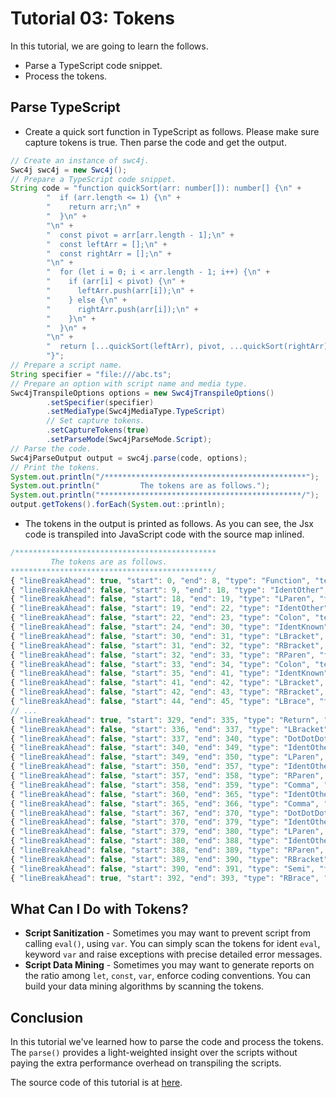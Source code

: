 # Tutorial 03: Tokens

In this tutorial, we are going to learn the follows.

* Parse a TypeScript code snippet.
* Process the tokens.

## Parse TypeScript

* Create a quick sort function in TypeScript as follows. Please make sure capture tokens is true. Then parse the code and get the output.

```java
// Create an instance of swc4j.
Swc4j swc4j = new Swc4j();
// Prepare a TypeScript code snippet.
String code = "function quickSort(arr: number[]): number[] {\n" +
        "  if (arr.length <= 1) {\n" +
        "    return arr;\n" +
        "  }\n" +
        "\n" +
        "  const pivot = arr[arr.length - 1];\n" +
        "  const leftArr = [];\n" +
        "  const rightArr = [];\n" +
        "\n" +
        "  for (let i = 0; i < arr.length - 1; i++) {\n" +
        "    if (arr[i] < pivot) {\n" +
        "      leftArr.push(arr[i]);\n" +
        "    } else {\n" +
        "      rightArr.push(arr[i]);\n" +
        "    }\n" +
        "  }\n" +
        "\n" +
        "  return [...quickSort(leftArr), pivot, ...quickSort(rightArr)];\n" +
        "}";
// Prepare a script name.
String specifier = "file:///abc.ts";
// Prepare an option with script name and media type.
Swc4jTranspileOptions options = new Swc4jTranspileOptions()
        .setSpecifier(specifier)
        .setMediaType(Swc4jMediaType.TypeScript)
        // Set capture tokens.
        .setCaptureTokens(true)
        .setParseMode(Swc4jParseMode.Script);
// Parse the code.
Swc4jParseOutput output = swc4j.parse(code, options);
// Print the tokens.
System.out.println("/*********************************************");
System.out.println("         The tokens are as follows.");
System.out.println("*********************************************/");
output.getTokens().forEach(System.out::println);
```

* The tokens in the output is printed as follows. As you can see, the Jsx code is transpiled into JavaScript code with the source map inlined.

```js
/*********************************************
         The tokens are as follows.
*********************************************/
{ "lineBreakAhead": true, "start": 0, "end": 8, "type": "Function", "text": "function" }
{ "lineBreakAhead": false, "start": 9, "end": 18, "type": "IdentOther", "text": "quickSort" }
{ "lineBreakAhead": false, "start": 18, "end": 19, "type": "LParen", "text": "(" }
{ "lineBreakAhead": false, "start": 19, "end": 22, "type": "IdentOther", "text": "arr" }
{ "lineBreakAhead": false, "start": 22, "end": 23, "type": "Colon", "text": ":" }
{ "lineBreakAhead": false, "start": 24, "end": 30, "type": "IdentKnown", "text": "number" }
{ "lineBreakAhead": false, "start": 30, "end": 31, "type": "LBracket", "text": "[" }
{ "lineBreakAhead": false, "start": 31, "end": 32, "type": "RBracket", "text": "]" }
{ "lineBreakAhead": false, "start": 32, "end": 33, "type": "RParen", "text": ")" }
{ "lineBreakAhead": false, "start": 33, "end": 34, "type": "Colon", "text": ":" }
{ "lineBreakAhead": false, "start": 35, "end": 41, "type": "IdentKnown", "text": "number" }
{ "lineBreakAhead": false, "start": 41, "end": 42, "type": "LBracket", "text": "[" }
{ "lineBreakAhead": false, "start": 42, "end": 43, "type": "RBracket", "text": "]" }
{ "lineBreakAhead": false, "start": 44, "end": 45, "type": "LBrace", "text": "{" }
// ...
{ "lineBreakAhead": true, "start": 329, "end": 335, "type": "Return", "text": "return" }
{ "lineBreakAhead": false, "start": 336, "end": 337, "type": "LBracket", "text": "[" }
{ "lineBreakAhead": false, "start": 337, "end": 340, "type": "DotDotDot", "text": "..." }
{ "lineBreakAhead": false, "start": 340, "end": 349, "type": "IdentOther", "text": "quickSort" }
{ "lineBreakAhead": false, "start": 349, "end": 350, "type": "LParen", "text": "(" }
{ "lineBreakAhead": false, "start": 350, "end": 357, "type": "IdentOther", "text": "leftArr" }
{ "lineBreakAhead": false, "start": 357, "end": 358, "type": "RParen", "text": ")" }
{ "lineBreakAhead": false, "start": 358, "end": 359, "type": "Comma", "text": "," }
{ "lineBreakAhead": false, "start": 360, "end": 365, "type": "IdentOther", "text": "pivot" }
{ "lineBreakAhead": false, "start": 365, "end": 366, "type": "Comma", "text": "," }
{ "lineBreakAhead": false, "start": 367, "end": 370, "type": "DotDotDot", "text": "..." }
{ "lineBreakAhead": false, "start": 370, "end": 379, "type": "IdentOther", "text": "quickSort" }
{ "lineBreakAhead": false, "start": 379, "end": 380, "type": "LParen", "text": "(" }
{ "lineBreakAhead": false, "start": 380, "end": 388, "type": "IdentOther", "text": "rightArr" }
{ "lineBreakAhead": false, "start": 388, "end": 389, "type": "RParen", "text": ")" }
{ "lineBreakAhead": false, "start": 389, "end": 390, "type": "RBracket", "text": "]" }
{ "lineBreakAhead": false, "start": 390, "end": 391, "type": "Semi", "text": ";" }
{ "lineBreakAhead": true, "start": 392, "end": 393, "type": "RBrace", "text": "}" }
```

## What Can I Do with Tokens?

* **Script Sanitization** - Sometimes you may want to prevent script from calling `eval()`, using `var`. You can simply scan the tokens for ident `eval`, keyword `var` and raise exceptions with precise detailed error messages.
* **Script Data Mining** - Sometimes you may want to generate reports on the ratio among `let`, `const`, `var`, enforce coding conventions. You can build your data mining algorithms by scanning the tokens.

## Conclusion

In this tutorial we've learned how to parse the code and process the tokens. The `parse()` provides a light-weighted insight over the scripts without paying the extra performance overhead on transpiling the scripts.

The source code of this tutorial is at [here](../../src/test/java/com/caoccao/javet/swc4j/tutorials/Tutorial03Tokens.java).
